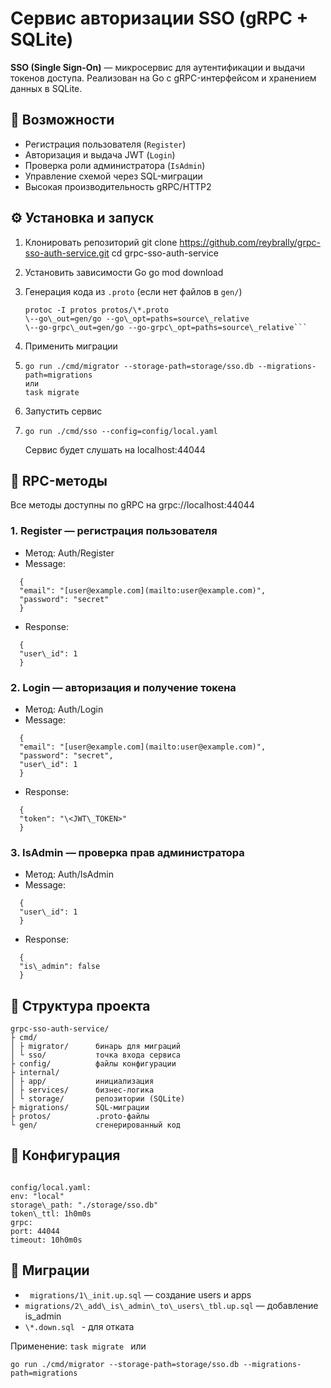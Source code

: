 # Сервис авторизации SSO (gRPC + SQLite)

**SSO (Single Sign-On)** — микросервис для аутентификации и выдачи токенов доступа.
Реализован на Go с gRPC-интерфейсом и хранением данных в SQLite.

## 🚀 Возможности

* Регистрация пользователя (`Register`)
* Авторизация и выдача JWT (`Login`)
* Проверка роли администратора (`IsAdmin`)
* Управление схемой через SQL-миграции
* Высокая производительность gRPC/HTTP2

## ⚙️ Установка и запуск

1. Клонировать репозиторий
   git clone https://github.com/reybrally/grpc-sso-auth-service.git
   cd grpc-sso-auth-service

2. Установить зависимости Go
   go mod download

3. Генерация кода из `.proto` (если нет файлов в `gen/`)
   ``` 
   protoc -I protos protos/\*.proto
   \--go\_out=gen/go --go\_opt=paths=source\_relative
   \--go-grpc\_out=gen/go --go-grpc\_opt=paths=source\_relative```

4. Применить миграции
5. ```  
   go run ./cmd/migrator --storage-path=storage/sso.db --migrations-path=migrations
   или
   task migrate
   ```

5. Запустить сервис
6. ```  
   go run ./cmd/sso --config=config/local.yaml
   ```
   Сервис будет слушать на localhost:44044

## 🔗 RPC-методы

Все методы доступны по gRPC на grpc://localhost:44044

### 1. Register — регистрация пользователя

* Метод: Auth/Register
* Message:
```  
  {
  "email": "[user@example.com](mailto:user@example.com)",
  "password": "secret"
  }
  ```
* Response:
```  
  {
  "user\_id": 1
  }
  ```

### 2. Login — авторизация и получение токена

* Метод: Auth/Login
* Message:
```  
  {
  "email": "[user@example.com](mailto:user@example.com)",
  "password": "secret",
  "user\_id": 1
  }
  ```
* Response:
```  
  {
  "token": "\<JWT\_TOKEN>"
  }
  ```

### 3. IsAdmin — проверка прав администратора

* Метод: Auth/IsAdmin
* Message:
```  
  {
  "user\_id": 1
  }
  ```
* Response:
```  
  {
  "is\_admin": false
  }
  ```

## 📂 Структура проекта
``` 
grpc-sso-auth-service/
├ cmd/
│ ├ migrator/      бинарь для миграций
│ └ sso/           точка входа сервиса
├ config/          файлы конфигурации
├ internal/
│ ├ app/           инициализация
│ ├ services/      бизнес-логика
│ └ storage/       репозитории (SQLite)
├ migrations/      SQL-миграции
├ protos/          .proto-файлы
└ gen/             сгенерированный код
```

## 📝 Конфигурация

``` 

config/local.yaml:
env: "local"
storage\_path: "./storage/sso.db"
token\_ttl: 1h0m0s
grpc:
port: 44044
timeout: 10h0m0s
```
## 🔧 Миграции

* ```  migrations/1\_init.up.sql ``` — создание users и apps
*  ``` migrations/2\_add\_is\_admin\_to\_users\_tbl.up.sql ``` — добавление is\_admin
* ```\*.down.sql ``` -  для отката

Применение:
```task migrate ```
или

```go run ./cmd/migrator --storage-path=storage/sso.db --migrations-path=migrations ```


